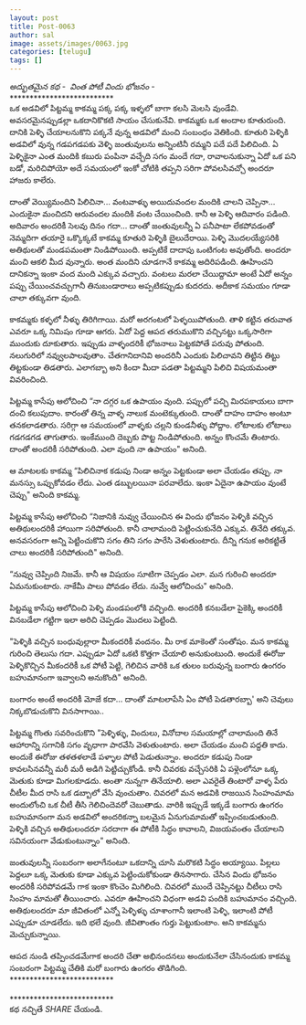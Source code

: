```yaml
---
layout: post
title: Post-0063
author: sal
image: assets/images/0063.jpg
categories: [telugu]
tags: []
---
```

*అద్భుతమైన కథ -  వింత పోటీ విందు భోజనం -*  <br>
 **************************  <br>
 ఒక అడవిలో పిట్టమ్మ కాకమ్మ పక్క పక్క ఇళ్ళలో బాగా కలసి మెలసి వుండేవి. అవసరమైనప్పుడల్లా ఒకదానికొకటి సాయం చేసుకునేవి. కాకమ్మకు ఒక అందాల కూతురుంది. దానికి పెళ్ళి చేయాలనుకొని పక్కనే వున్న అడవిలో మంచి సంబంధం వెతికింది. కూతురి పెళ్ళికి అడవిలో వున్న గడపగడపకు వెళ్ళి జంతువులను అన్నింటినీ రమ్మని పదే పదే పిలిచింది. ఏ పెళ్ళికైనా ఎంత మందికి కబురు పంపినా వచ్చేది సగం మందే గదా, రావాలనుకున్నా ఏదో ఒక పని బడో, మరిచిపోయో అదే సమయంలో ఇంకో చోటికి తప్పని సరిగా పోవలసివచ్చో అందరూ హాజరు కాలేరు.  <br>
   <br>
 దాంతో వెయ్యిమందిని పిలిచినా... వంటవాళ్ళు అయిదువందల మందికి చాలని చెప్పినా... ఎందుకైనా మంచిదని ఆరువందల మందికి వంట చేయించింది. కానీ ఆ పెళ్ళి ఆదివారం పడింది. అదివారం అందరికీ సెలవు దినం గదా... దాంతో జంతువులన్నీ ఏ పనీపాటా లేకపోవడంతో నెమ్మదిగా తయారై ఒక్కొక్కటే కాకమ్మ కూతురి పెళ్ళికి బైలుదేరాయి. పెళ్ళి మొదలయ్యేసరికి అతిథులతో మండపమంతా నిండిపోయింది. అప్పటికే దాదాపు ఒంటిగంట అవుతోంది. అందరూ మంచి ఆకలి మీద వున్నారు. అంత మందిని చూడగానే కాకమ్మ అదిరిపడింది. ఊహించని దానికన్నా ఇంకా వంద మంది ఎక్కువ వచ్చారు. వంటలు మరలా చేయిద్దామా అంటే ఏదో అన్నం పప్పు చేయించవచ్చుగానీ తినుబండారాలు అప్పటికప్పుడు కుదరదు. అదీకాక సమయం గూడా చాలా తక్కువగా వుంది.  <br>
   <br>
 కాకమ్మకు కళ్ళలో నీళ్ళు తిరిగిగాయి. మరో అరగంటలో పెళ్ళయిపోతుంది. తాళి కట్టిన తరువాత ఎవరూ ఒక్క నిమిషం గూడా ఆగరు. ఏదో పెద్ద ఆపద తరుముకొని వచ్చినట్టు ఒక్కసారిగా ముందుకు దూకుతారు. ఇప్పుడు వాళ్ళందరికీ భోజనాలు పెట్టకపోతే పరువు పోతుంది. నలుగురిలో నవ్వులపాలవుతాం. చేతగానిదానివి అందరినీ ఎందుకు పిలిచావని తిట్టిన తిట్టు తిట్టకుండా తిడతారు. ఎలాగబ్బా అని కిందా మీదా పడతా పిట్టమ్మని పిలిచి విషయమంతా వివరించింది.  <br>
   <br>
 పిట్టమ్మ కాసేపు ఆలోచించి “నా దగ్గర ఒక ఉపాయం వుంది. పప్పులో పచ్చి మిరపకాయలు బాగా దంచి కలుపుదాం. కారంతో తిన్న వాళ్ళ నాలుక మంటెక్కుతుంది. దాంతో దాహం దాహం అంటూ తనకలాడతారు. సరిగ్గా ఆ సమయంలో వాళ్ళకు చల్లని కుండనీళ్ళు పోద్దాం. లోటాలకు లోటాలు గడగడగడ తాగుతారు. ఇంకేముంది దెబ్బకు పొట్ట నిండిపోతుంది. అన్నం కొంచమే తింటారు. దాంతో అందరికీ సరిపోతుంది. ఎలా వుంది నా ఉపాయం" అనింది.  <br>
   <br>
 ఆ మాటలకు కాకమ్మ “పిలిచినాక కడుపు నిండా అన్నం పెట్టకుండా అలా చేయడం తప్పు. నా మనస్సు ఒప్పుకోవడం లేదు. ఎంత డబ్బులయినా పరవాలేదు. ఇంకా ఏదైనా ఉపాయం వుంటే చెప్పు" అనింది కాకమ్మ.  <br>
   <br>
 పిట్టమ్మ కాసేపు ఆలోచించి “నిజానికి నువ్వు చేయించిన ఈ విందు భోజనం పెళ్ళికి వచ్చిన అతిథులందరికీ హాయిగా సరిపోతుంది. కానీ చాలామంది పెట్టించుకునేది ఎక్కువ. తినేది తక్కువ. అనవసరంగా అన్ని పెట్టించుకొని సగం తిని సగం పారేసి వెళుతుంటారు. దీన్ని గనుక అరికట్టితే చాలు అందరికీ సరిపోతుంది" అనింది.  <br>
   <br>
 “నువ్వు చెప్పింది నిజమే. కానీ ఆ విషయం సూటిగా చెప్పడం ఎలా. మన గురించి అందరూ ఏమనుకుంటారు. నాకేమీ పాలు పోవడం లేదు. నువ్వే ఆలోచించు" అనింది.  <br>
   <br>
 పిట్టమ్మ కాసేపు ఆలోచించి పెళ్ళి మండపంలోకి వచ్చింది. అందరికీ కనబడేలా పైకెక్కి అందరికీ వినబడేలా గట్టిగా ఇలా అరిచి చెప్పడం మొదలు పెట్టింది.  <br>
   <br>
 "పెళ్ళికి వచ్చిన బంధువుల్లారా మీకందరికీ వందనం. మీ రాక మాకెంతో సంతోషం. మన కాకమ్మ గురించి తెలుసు గదా. ఎప్పుడూ ఏదో ఒకటి కొత్తగా చేయాలి అనుకుంటుంది. అందుకే ఈరోజు పెళ్ళికొచ్చిన మీకందరికీ ఒక పోటీ పెట్టి, గెలిచిన వారికి ఒక తులం బరువున్న బంగారు ఉంగరం బహుమానంగా ఇవ్వాలని అనుకొంది" అనింది.  <br>
   <br>
 బంగారం అంటే అందరికీ మోజే కదా... దాంతో మాటలాపేసి ఏం పోటీ పెడతారబ్బా' అని చెవులు నిక్కబొడుచుకొని వినసాగాయి..  <br>
   <br>
 పిట్టమ్మ గొంతు సవరించుకొని "పెళ్ళిళ్ళు, విందులు, వినోదాల సమయాల్లో చాలామంది తినే ఆహారాన్ని సగానికి సగం వృధాగా పారవేసి వెళుతుంటారు. అలా చేయడం మంచి పద్దతి కాదు. అందుకే ఈరోజు తళతళలాడే పళ్ళాల పోటీ పెడుతున్నాం. అందరూ కడుపు నిండా కావలసినవన్నీ మరీ మరీ అడిగి పెట్టిచ్చుకోండి. కానీ చివరకు వచ్చేసరికి ఏ పళ్లెంలోనూ ఒక్క మెతుకు కూడా మిగలకూడదు. అంతా నున్నగా తినేయాలి. అలా ఎవరైతే తింటారో వాళ్ళ పేరు చీటీల మీద రాసి ఒక డబ్బాలో వేసి వుంచుతాం. చివరలో మన అడవికి రాజయిన సింహంమామ అందులోంచి ఒక చీటీ తీసి గెలిచిందెవరో చెబుతాడు. వారికి ఇప్పుడే ఇక్కడే బంగారు ఉంగరం బహుమానంగా మన అడవిలో అందరికన్నా బలమైన ఏనుగుమామతో ఇప్పించబడుతుంది. పెళ్ళికి వచ్చిన అతిథులందరూ సరదాగా ఈ పోటీకి సిద్ధం కావాలని, విజయవంతం చేయాలని సవినయంగా వేడుకుంటున్నాం" అనింది.  <br>
   <br>
 జంతువులన్నీ సంబరంగా అలాగేనంటూ ఒకదాన్ని చూసి మరొకటి సిద్ధం అయ్యాయి. పిల్లలు పెద్దలూ ఒక్క మెతుకు కూడా ఎక్కువ పెట్టించుకోకుండా తినసాగారు. చేసిన విందు భోజనం అందరికీ సరిపోవడమే గాక ఇంకా కొంచెం మిగిలింది. చివరలో ముందే చెప్పినట్టు చీటీలు రాసి సింహం మామతో తీయించారు. ఎవరూ ఊహించని విధంగా అడవి పందికి బహుమానం వచ్చింది.  <br>
 అతిథులందరూ మా జీవితంలో ఎన్నో పెళ్ళిళ్ళు చూశాంగానీ ఇలాంటి పెళ్ళి, ఇలాంటి పోటీ ఎప్పుడూ చూడలేదు. ఇది భలే వుంది. జీవితాంతం గుర్తు పెట్టుకుంటాం. అని కాకమ్మను మెచ్చుకున్నాయి.  <br>
   <br>
 ఆపద నుండి తప్పించడమేగాక అందరి చేతా అభినందనలు అందుకునేలా చేసినందుకు కాకమ్మ సంబరంగా పిట్టమ్మ చేతికి మరో బంగారు ఉంగరం తొడిగింది.  <br>
 **************************  <br>
   <br>
 **************************  <br>
 కథ నచ్చితే *SHARE* చేయండి.